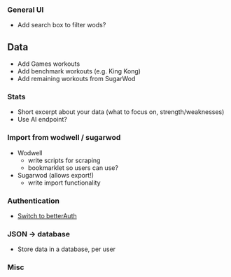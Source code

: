 ### General UI

- Add search box to filter wods?

## Data

- Add Games workouts
- Add benchmark workouts (e.g. King Kong)
- Add remaining workouts from SugarWod

### Stats

- Short excerpt about your data (what to focus on, strength/weaknesses)
- Use AI endpoint?

### Import from wodwell / sugarwod

- Wodwell
  - write scripts for scraping
  - bookmarklet so users can use?
- Sugarwod (allows export!)
  - write import functionality

### Authentication

- [Switch to betterAuth](https://www.better-auth.com/)

### JSON -> database

- Store data in a database, per user

### Misc
